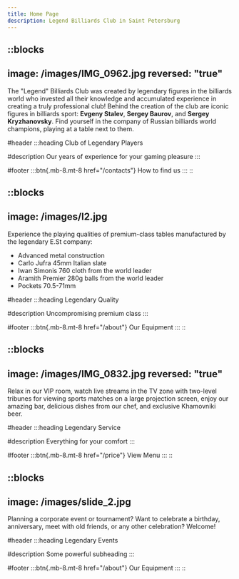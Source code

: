 ```yaml
---
title: Home Page
description: Legend Billiards Club in Saint Petersburg
---
```


::blocks
---
image: /images/IMG_0962.jpg
reversed: "true"
---
The "Legend" Billiards Club was created by legendary figures in the billiards world who invested all their knowledge and accumulated experience in creating a truly professional club! Behind the creation of the club are iconic figures in billiards sport: **Evgeny Stalev**, **Sergey Baurov**, and **Sergey Kryzhanovsky**. Find yourself in the company of Russian billiards world champions, playing at a table next to them.

#header
  :::heading
  Club of Legendary Players
  
  #description
  Our years of experience for your gaming pleasure
  :::

#footer
  :::btn{.mb-8.mt-8 href="/contacts"}
  How to find us
  :::
::

::blocks
---
image: /images/l2.jpg
---
Experience the playing qualities of premium-class tables manufactured by the legendary E.St company:

- Advanced metal construction
- Carlo Jufra 45mm Italian slate
- Iwan Simonis 760 cloth from the world leader
- Aramith Premier 280g balls from the world leader
- Pockets 70.5-71mm

#header
  :::heading
  Legendary Quality
  
  #description
  Uncompromising premium class
  :::

#footer
  :::btn{.mb-8.mt-8 href="/about"}
  Our Equipment
  :::
::

::blocks
---
image: /images/IMG_0832.jpg
reversed: "true"
---
Relax in our VIP room, watch live streams in the TV zone with two-level tribunes for viewing sports matches on a large projection screen, enjoy our amazing bar, delicious dishes from our chef, and exclusive Khamovniki beer.

#header
  :::heading
  Legendary Service
  
  #description
  Everything for your comfort
  :::

#footer
  :::btn{.mb-8.mt-8 href="/price"}
  View Menu
  :::
::

::blocks
---
image: /images/slide_2.jpg
---
Planning a corporate event or tournament? Want to celebrate a birthday, anniversary, meet with old friends, or any other celebration? Welcome!

#header
  :::heading
  Legendary Events
  
  #description
  Some powerful subheading
  :::

#footer
  :::btn{.mb-8.mt-8 href="/about"}
  Our Equipment
  :::
::
